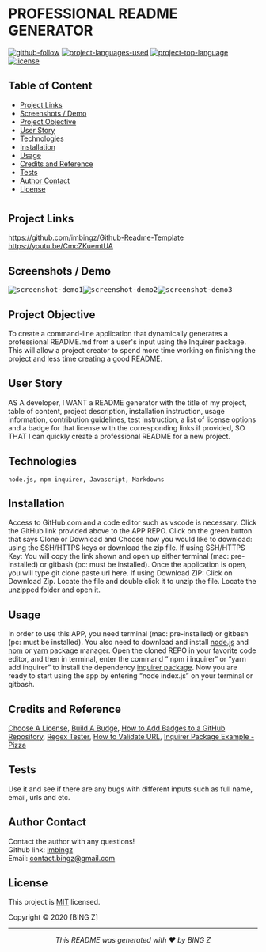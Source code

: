  
  # PROFESSIONAL README GENERATOR

  [![github-follow](https://img.shields.io/github/followers/imbingz?label=Follow&logoColor=purple&style=social)](https://github.com/imbingz)
  [![project-languages-used](https://img.shields.io/github/languages/count/imbingz/Github-Readme-Template?color=important)](https://github.com/imbingz/Github-Readme-Template)
  [![project-top-language](https://img.shields.io/github/languages/top/imbingz/Github-Readme-Template?color=blueviolet)](https://github.com/imbingz/Github-Readme-Template)
  [![license](https://img.shields.io/badge/License-MIT-brightgreen.svg)](https://choosealicense.com/licenses/mit/)

  ## Table of Content
  * [ Project Links ](#Project-Links)
  * [ Screenshots / Demo ](#Screenshots)
  * [ Project Objective ](#Project-Objective)
  * [ User Story ](#User-Story)
  * [ Technologies ](#Technologies)
  * [ Installation ](#Installation)
  * [ Usage ](#Usage)
  * [ Credits and Reference ](#Credits-and-Reference)
  * [ Tests ](#Tests)
  * [ Author Contact ](#Author-Contact)
  * [ License ](#License)
  #

  ##  Project Links
  https://github.com/imbingz/Github-Readme-Template<br>
  https://youtu.be/CmcZKuemtUA
 
  ## Screenshots / Demo
  <kbd>![screenshot-demo1](https://images.unsplash.com/photo-1532274402911-5a369e4c4bb5?ixlib=rb-1.2.1&ixid=eyJhcHBfaWQiOjEyMDd9&auto=format&fit=crop&w=400&q=80)</kbd><kbd>![screenshot-demo2](https://images.unsplash.com/photo-1501785888041-af3ef285b470?ixlib=rb-1.2.1&ixid=eyJhcHBfaWQiOjEyMDd9&auto=format&fit=crop&w=400&q=80)</kbd><kbd>![screenshot-demo3](https://images.unsplash.com/photo-1433838552652-f9a46b332c40?ixlib=rb-1.2.1&ixid=eyJhcHBfaWQiOjEyMDd9&auto=format&fit=crop&w=400&q=80)</kbd>
  
  ## Project Objective
  To create a command-line application that dynamically generates a professional README.md from a user's input using the Inquirer package.  This will allow a project creator to spend more time working on finishing the project and less time creating a good README.
  
  ## User Story
  AS A developer, I WANT a README generator with the title of my project, table of content, project description, installation instruction, usage information, contribution guidelines, test instruction, a list of license options and a badge for that license with the corresponding links if provided, SO THAT I can quickly create a professional README for a new project.

  ## Technologies 
  ```
  node.js, npm inquirer, Javascript, Markdowns
  ```
  
  ## Installation
  Access to GitHub.com and a code editor such as vscode is necessary. Click the GitHub link provided above to the APP REPO. Click on the green button that says Clone or Download and Choose how you would like to download: using the SSH/HTTPS keys or download the zip file. If using SSH/HTTPS Key: You will copy the link shown and open up either terminal (mac: pre-installed) or gitbash (pc: must be installed). Once the application is open, you will type git clone paste url here. If using Download ZIP: Click on Download Zip. Locate the file and double click it to unzip the file. Locate the unzipped folder and open it.

  ## Usage 
  In order to use this APP, you need terminal (mac: pre-installed) or gitbash (pc: must be installed). You also need to download and install [node.js](https://nodejs.org/en/) and [npm](www.npmjs.com) or [yarn](https://yarnpkg.com/) package manager. Open the cloned REPO in your favorite code editor, and then in terminal, enter the command “ npm i inquirer“ or “yarn add inquirer”  to install  the dependency [inquirer package](www.npmjs.com/package/inquirer).  Now you are ready to start using  the app by entering “node index.js” on your terminal or gitbash. 
  
  ## Credits and Reference
  [Choose A License](https://choosealicense.com/), [Build A Budge](https://shields.io/), [How to Add Badges to a GitHub Repository](https://medium.com/better-programming/add-badges-to-a-github-repository-716d2988dc6a), [Regex Tester](https://regex101.com/), [How to Validate URL](https://stackoverflow.com/questions/161738/what-is-the-best-regular-expression-to-check-if-a-string-is-a-valid-url), [Inquirer Package Example - Pizza](https://github.com/SBoudrias/Inquirer.js/blob/master/packages/inquirer/examples/pizza.js)

  ## Tests
  Use it and see if there are any  bugs with different inputs such as full name, email, urls and etc.

  ## Author Contact
  Contact the author with any questions!<br>
  Github link: [imbingz](https://github.com/imbingz)<br>
  Email: contact.bingz@gmail.com

  ## License
  This project is [MIT](https://choosealicense.com/licenses/mit/) licensed.<br />

  Copyright © 2020 [BING Z]
  
  <hr>
  <p align='center'><i>
  This README was generated with ❤️ by BING Z
  </i></p>
  
